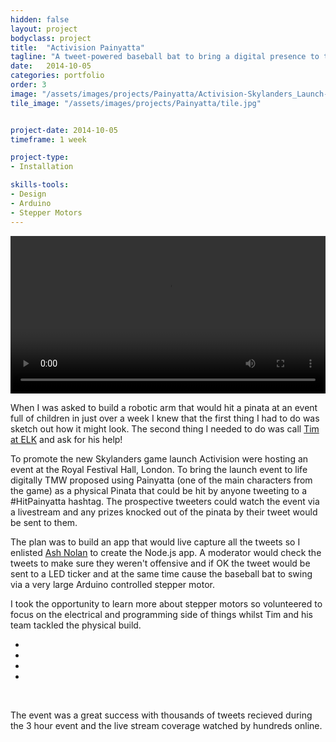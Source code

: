```yaml
---
hidden: false
layout: project
bodyclass: project
title:  "Activision Painyatta"
tagline: "A tweet-powered baseball bat to bring a digital presence to the launch event of Activision's Skylanders Trapteam."
date:   2014-10-05
categories: portfolio
order: 3
image: "/assets/images/projects/Painyatta/Activision-Skylanders_Launch-Painyatta-Digital-Event-Full.jpg"
tile_image: "/assets/images/projects/Painyatta/tile.jpg"


project-date: 2014-10-05
timeframe: 1 week

project-type:
- Installation

skills-tools: 
- Design
- Arduino
- Stepper Motors
---
```


<video width="100%" preload="auto" controls> 
	<source src="/assets/videos/Painyatta.mp4" type="video/mp4" />
	Your browser does not support the video tag.
</video>

<img src="/assets/images/projects/Painyatta/Activision-Skylanders_Launch-Painyatta-Digital-Sketch.jpg" title="" alt=""/>



When I was asked to build a robotic arm that would hit a pinata at an event full of children in just over a week I knew that the first thing I had to do was sketch out how it might look. The second thing I needed to do was call [Tim at ELK](http://eastlondonkinetics.co.uk/) and ask for his help!

To promote the new Skylanders game launch Activision were hosting an event at the Royal Festival Hall, London. To bring the launch event to life digitally TMW proposed using Painyatta (one of the main characters from the game) as a physical Pinata that could be hit by anyone tweeting to a #HitPainyatta hashtag. The prospective tweeters could watch the event via a livestream and any prizes knocked out of the pinata by their tweet would be sent to them.

The plan was to build an app that would live capture all the tweets so I enlisted [Ash Nolan](http://ashleynolan.co.uk/) to create the Node.js app. A moderator would check the tweets to make sure they weren't offensive and if OK the tweet would be sent to a LED ticker and at the same time cause the baseball bat to swing via a very large Arduino controlled stepper motor.

I took the opportunity to learn more about stepper motors so volunteered to focus on the electrical and programming side of things whilst Tim and his team tackled the physical build.

<div class="fffix">
<ul class="mosaic">
	<li><img src="/assets/images/projects/Painyatta/BADASS_LED_Ticker.gif" title="" alt=""/></li>
	<li><img src="/assets/images/projects/Painyatta/Stepper_Test_2.gif" title="" alt=""/></li>
	<li><img src="/assets/images/projects/Painyatta/Baseball_Bat_Test.gif" title="" alt=""/></li>
	<li><img src="/assets/images/projects/Painyatta/Baseball_Bat_Spray.gif" title="" alt=""/></li>
</ul>
</div>
<img src="/assets/images/projects/Painyatta/Stepper_Motor_Column_With_Bat.jpg" title="" alt=""/>

<img src="/assets/images/projects/Painyatta/Activision-Skylanders_Launch-Painyatta-Digital-Event-Truss.jpg" title="" alt=""/>

<img src="/assets/images/projects/Painyatta/Activision-Skylanders_Launch-Painyatta-Digital-Event.jpg" title="" alt=""/>

<img src="/assets/images/projects/Painyatta/Activision-Skylanders_Launch-Painyatta-Digital-Even-Details.jpg" title="" alt=""/>

<img src="/assets/images/projects/Painyatta/Activision-Skylanders_Launch-Painyatta-Digital-Event-Direction.jpg" title="" alt=""/>


The event was a great success with thousands of tweets recieved during the 3 hour event and the live stream coverage watched by hundreds online.

<img src="/assets/images/projects/Painyatta/Activision-Skylanders_Launch-Painyatta-Digital-Event-Tweets.jpg" title="" alt=""/>

<img src="/assets/images/projects/Painyatta/Activision-Skylanders_Launch-Painyatta-Digital-Event-End.jpg" title="" alt=""/>
